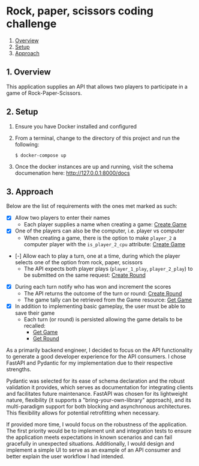 # Rock, paper, scissors coding challenge

1. [Overview](#overview)
2. [Setup](#setup)
3. [Approach](#approach)


## 1. Overview

This application supplies an API that allows two players to participate in a game of Rock-Paper-Scissors.


## 2. Setup

1. Ensure you have Docker installed and configured
2. From a terminal, change to the directory of this project and run the following:

    `$ docker-compose up`

3. Once the docker instances are up and running, visit the schema documenation here: http://127.0.0.1:8000/docs


## 3. Approach


Below are the list of requirements with the ones met marked as such:

- [x] Allow two players to enter their names
    - Each player supplies a name when creating a game: [Create Game](http://127.0.0.1:8000/docs#/default/create_game_game_post)
- [x] One of the players can also be the computer, i.e. player vs computer
    - When creating a game, there is the option to make `player_2` a computer player with the `is_player_2_cpu` attribute: [Create Game](http://127.0.0.1:8000/docs#/default/create_game_game_post)
- [-] Allow each to play a turn, one at a time, during which the player selects one of the option
from rock, paper, scissors
    - The API expects both player plays (`player_1_play`, `player_2_play`) to be submitted on the same request: [Create Round](http://127.0.0.1:8000/docs#/default/create_round_game__game_id__round_post)
- [x] During each turn notify who has won and increment the scores
    - The API returns the outcome of the turn or round: [Create Round](http://127.0.0.1:8000/docs#/default/create_round_game__game_id__round_post)
    - The game tally can be retrieved from the Game resource: [Get Game](http://127.0.0.1:8000/docs#/default/get_game_game__game_id__get)
- [x] In addition to implementing basic gameplay, the user must be able to save their game
    - Each turn (or round) is persisted allowing the game details to be recalled:
        - [Get Game](http://127.0.0.1:8000/docs#/default/get_game_game__game_id__get)
        - [Get Round](http://127.0.0.1:8000/docs#/default/get_round_game__game_id__round__round_id__get)


As a primarily backend engineer, I decided to focus on the API functionality to generate a good developer experience for the API consumers. I chose FastAPI and Pydantic for my implementation due to their respective strengths.

Pydantic was selected for its ease of schema declaration and the robust validation it provides, which serves as documentation for integrating clients and facilitates future maintenance. FastAPI was chosen for its lightweight nature, flexibility (it supports a "bring-your-own-library" approach), and its multi-paradigm support for both blocking and asynchronous architectures. This flexibility allows for potential retrofitting when necessary.

If provided more time, I would focus on the robustness of the application. The first priority would be to implement unit and integration tests to ensure the application meets expectations in known scenarios and can fail gracefully in unexpected situations. Additionally, I would design and implement a simple UI to serve as an example of an API consumer and better explain the user workflow I had intended. 